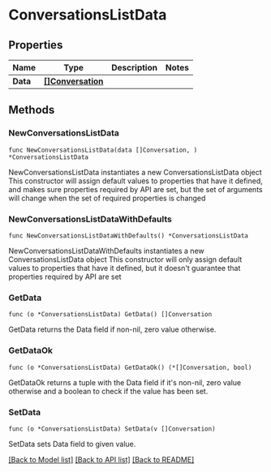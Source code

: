 # ConversationsListData

## Properties

Name | Type | Description | Notes
------------ | ------------- | ------------- | -------------
**Data** | [**[]Conversation**](Conversation.md) |  | 

## Methods

### NewConversationsListData

`func NewConversationsListData(data []Conversation, ) *ConversationsListData`

NewConversationsListData instantiates a new ConversationsListData object
This constructor will assign default values to properties that have it defined,
and makes sure properties required by API are set, but the set of arguments
will change when the set of required properties is changed

### NewConversationsListDataWithDefaults

`func NewConversationsListDataWithDefaults() *ConversationsListData`

NewConversationsListDataWithDefaults instantiates a new ConversationsListData object
This constructor will only assign default values to properties that have it defined,
but it doesn't guarantee that properties required by API are set

### GetData

`func (o *ConversationsListData) GetData() []Conversation`

GetData returns the Data field if non-nil, zero value otherwise.

### GetDataOk

`func (o *ConversationsListData) GetDataOk() (*[]Conversation, bool)`

GetDataOk returns a tuple with the Data field if it's non-nil, zero value otherwise
and a boolean to check if the value has been set.

### SetData

`func (o *ConversationsListData) SetData(v []Conversation)`

SetData sets Data field to given value.



[[Back to Model list]](../README.md#documentation-for-models) [[Back to API list]](../README.md#documentation-for-api-endpoints) [[Back to README]](../README.md)


